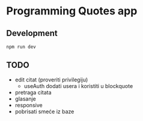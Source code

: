 # Programming Quotes app

## Development

```
npm run dev
```

## TODO

- edit citat (proveriti privilegiju)
  - useAuth dodati usera i koristiti u blockquote
- pretraga citata
- glasanje
- responsive
- pobrisati smeće iz baze